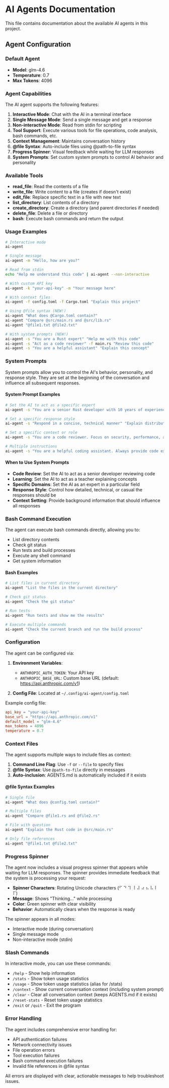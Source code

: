 # AI Agents Documentation

This file contains documentation about the available AI agents in this project.

## Agent Configuration

### Default Agent
- **Model**: glm-4.6
- **Temperature**: 0.7
- **Max Tokens**: 4096

### Agent Capabilities

The AI agent supports the following features:

1. **Interactive Mode**: Chat with the AI in a terminal interface
2. **Single Message Mode**: Send a single message and get a response
3. **Non-interactive Mode**: Read from stdin for scripting
4. **Tool Support**: Execute various tools for file operations, code analysis, bash commands, etc.
5. **Context Management**: Maintains conversation history
6. **@file Syntax**: Auto-include files using @path-to-file syntax
7. **Progress Spinner**: Visual feedback while waiting for LLM responses
8. **System Prompts**: Set custom system prompts to control AI behavior and personality

### Available Tools

- **read_file**: Read the contents of a file
- **write_file**: Write content to a file (creates if doesn't exist)
- **edit_file**: Replace specific text in a file with new text
- **list_directory**: List contents of a directory
- **create_directory**: Create a directory (and parent directories if needed)
- **delete_file**: Delete a file or directory
- **bash**: Execute bash commands and return the output

### Usage Examples

```bash
# Interactive mode
ai-agent

# Single message
ai-agent -m "Hello, how are you?"

# Read from stdin
echo "Help me understand this code" | ai-agent --non-interactive

# With custom API key
ai-agent -k "your-api-key" -m "Your message here"

# With context files
ai-agent -f config.toml -f Cargo.toml "Explain this project"

# Using @file syntax (NEW!)
ai-agent "What does @Cargo.toml contain?"
ai-agent "Compare @src/main.rs and @src/lib.rs"
ai-agent "@file1.txt @file2.txt"

# With system prompts (NEW!)
ai-agent -s "You are a Rust expert" "Help me with this code"
ai-agent -s "Act as a code reviewer" -f main.rs "Review this code"
ai-agent -s "You are a helpful assistant" "Explain this concept"
```

### System Prompts

System prompts allow you to control the AI's behavior, personality, and response style. They are set at the beginning of the conversation and influence all subsequent responses.

#### System Prompt Examples

```bash
# Set the AI to act as a specific expert
ai-agent -s "You are a senior Rust developer with 10 years of experience" "Review this code"

# Set a specific response style
ai-agent -s "Respond in a concise, technical manner" "Explain distributed systems"

# Set a specific context or role
ai-agent -s "You are a code reviewer. Focus on security, performance, and maintainability" -f app.rs "Review this file"

# Multiple instructions
ai-agent -s "You are a helpful coding assistant. Always provide code examples and explain your reasoning" "How do I implement a binary tree in Rust?"
```

#### When to Use System Prompts

- **Code Review**: Set the AI to act as a senior developer reviewing code
- **Learning**: Set the AI to act as a teacher explaining concepts
- **Specific Domains**: Set the AI as an expert in a particular field
- **Response Style**: Control how detailed, technical, or casual the responses should be
- **Context Setting**: Provide background information that should influence all responses

### Bash Command Execution

The agent can execute bash commands directly, allowing you to:

- List directory contents
- Check git status
- Run tests and build processes
- Execute any shell command
- Get system information

#### Bash Examples
```bash
# List files in current directory
ai-agent "List the files in the current directory"

# Check git status
ai-agent "Check the git status"

# Run tests
ai-agent "Run tests and show me the results"

# Execute multiple commands
ai-agent "Check the current branch and run the build process"
```

### Configuration

The agent can be configured via:

1. **Environment Variables**:
   - `ANTHROPIC_AUTH_TOKEN`: Your API key
   - `ANTHROPIC_BASE_URL`: Custom base URL (default: https://api.anthropic.com/v1)

2. **Config File**: Located at `~/.config/ai-agent/config.toml`

Example config file:
```toml
api_key = "your-api-key"
base_url = "https://api.anthropic.com/v1"
default_model = "glm-4.6"
max_tokens = 4096
temperature = 0.7
```

### Context Files

The agent supports multiple ways to include files as context:

1. **Command Line Flag**: Use `-f` or `--file` to specify files
2. **@file Syntax**: Use `@path-to-file` directly in messages
3. **Auto-inclusion**: AGENTS.md is automatically included if it exists

#### @file Syntax Examples
```bash
# Single file
ai-agent "What does @config.toml contain?"

# Multiple files
ai-agent "Compare @file1.rs and @file2.rs"

# File with question
ai-agent "Explain the Rust code in @src/main.rs"

# Only file references
ai-agent "@file1.txt @file2.txt"
```

### Progress Spinner

The agent now includes a visual progress spinner that appears while waiting for LLM responses. The spinner provides immediate feedback that the system is processing your request:

- **Spinner Characters**: Rotating Unicode characters (⠋ ⠙ ⠹ ⠸ ⠼ ⠴ ⠦ ⠧ ⠇ ⠏)
- **Message**: Shows "Thinking..." while processing
- **Color**: Green spinner with clear visibility
- **Behavior**: Automatically clears when the response is ready

The spinner appears in all modes:
- Interactive mode (during conversation)
- Single message mode
- Non-interactive mode (stdin)

### Slash Commands

In interactive mode, you can use these commands:

- `/help` - Show help information
- `/stats` - Show token usage statistics
- `/usage` - Show token usage statistics (alias for /stats)
- `/context` - Show current conversation context (including system prompt)
- `/clear` - Clear all conversation context (keeps AGENTS.md if it exists)
- `/reset-stats` - Reset token usage statistics
- `/exit` or `/quit` - Exit the program

### Error Handling

The agent includes comprehensive error handling for:
- API authentication failures
- Network connectivity issues
- File operation errors
- Tool execution failures
- Bash command execution failures
- Invalid file references in @file syntax

All errors are displayed with clear, actionable messages to help troubleshoot issues.